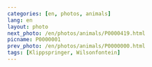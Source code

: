 ```yaml
---
categories: [en, photos, animals]
lang: en
layout: photo
next_photo: /en/photos/animals/P0000419.html
picname: P0000001
prev_photo: /en/photos/animals/P0000000.html
tags: [Klippspringer, Wilsonfontein]
---
```

